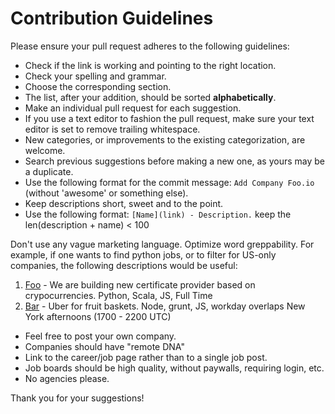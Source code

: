 # Contribution Guidelines

Please ensure your pull request adheres to the following guidelines:

- Check if the link is working and pointing to the right location.
- Check your spelling and grammar.
- Choose the corresponding section.
- The list, after your addition, should be sorted **alphabetically**.
- Make an individual pull request for each suggestion.
- If you use a text editor to fashion the pull request, make sure your text editor is set to remove trailing whitespace.
- New categories, or improvements to the existing categorization, are welcome.
- Search previous suggestions before making a new one, as yours may be a duplicate.
- Use the following format for the commit message: `Add Company Foo.io` (without 'awesome' or something else).
- Keep descriptions short, sweet and to the point.
- Use the following format: `[Name](link) - Description.` keep the len(description + name) < 100

Don't use any vague marketing language. Optimize word greppability. For example, if one wants to find python jobs, or to filter for US-only companies, the following descriptions would be useful:

1. [Foo](foo.io) - We are building new certificate provider based on crypocurrencies. Python, Scala, JS, Full Time
1. [Bar](bar.io) - Uber for fruit baskets. Node, grunt, JS, workday overlaps New York afternoons (1700 - 2200 UTC)

- Feel free to post your own company.
- Companies should have "remote DNA"
- Link to the career/job page rather than to a single job post.
- Job boards should be high quality, without paywalls, requiring login, etc.
- No agencies please.

Thank you for your suggestions!
